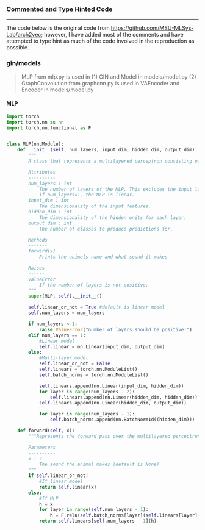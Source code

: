 ### Commented and Type Hinted Code
---
The code below is the original code from https://github.com/MSU-MLSys-Lab/arch2vec; however,
I have added most of the comments and have attempted to type hint as much of the code involved
in the reproduction as possible. 

### gin/models
> MLP from mlp.py is used in (1) GIN and Model in models/model.py (2)  <br>
> GraphConvolution from graphcnn.py is used in VAEncoder and Encoder in models/model.py 
#### MLP
```python
import torch
import torch.nn as nn
import torch.nn.functional as F


class MLP(nn.Module):
    def __init__(self, num_layers, input_dim, hidden_dim, output_dim):
        """
        A class that represents a multilayered perceptron consisting of

        Attributes
        ----------
        num_layers : int
            The number of layers of the MLP. This excludes the input layer and
            if num_layers=1, the MLP is linear.
        input_dim : int
            The dimensionality of the input features.
        hidden_dim : int
            The dimensionality of the hidden units for each layer.
        output_dim : int
            The number of classes to produce predictions for.

        Methods
        -------
        forward(x)
            Prints the animals name and what sound it makes

        Raises
        ------
        ValueError
            If the number of layers is not positive.
        """
        super(MLP, self).__init__()

        self.linear_or_not = True #default is linear model
        self.num_layers = num_layers

        if num_layers < 1:
            raise ValueError("number of layers should be positive!")
        elif num_layers == 1:
            #Linear model
            self.linear = nn.Linear(input_dim, output_dim)
        else:
            #Multi-layer model
            self.linear_or_not = False
            self.linears = torch.nn.ModuleList()
            self.batch_norms = torch.nn.ModuleList()

            self.linears.append(nn.Linear(input_dim, hidden_dim))
            for layer in range(num_layers - 2):
                self.linears.append(nn.Linear(hidden_dim, hidden_dim))
            self.linears.append(nn.Linear(hidden_dim, output_dim))

            for layer in range(num_layers - 1):
                self.batch_norms.append(nn.BatchNorm1d((hidden_dim)))

    def forward(self, x):
        """Represents the forward pass over the multilayered perceptron

        Parameters
        ----------
        x : ?
            The sound the animal makes (default is None)
        """
        if self.linear_or_not:
            #If linear model
            return self.linear(x)
        else:
            #If MLP
            h = x
            for layer in range(self.num_layers - 1):
                h = F.relu(self.batch_norms[layer](self.linears[layer](h)))
            return self.linears[self.num_layers - 1](h)
```
